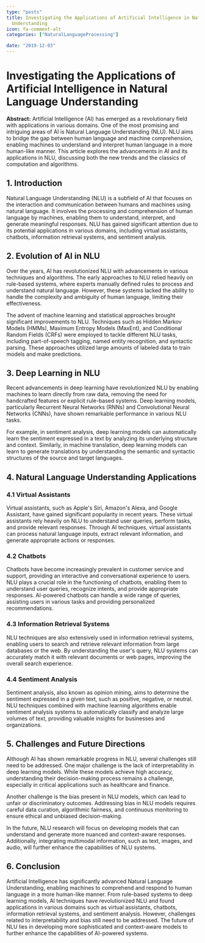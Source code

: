 ```yaml
---
type: "posts"
title: Investigating the Applications of Artificial Intelligence in Natural Language
  Understanding
icon: fa-comment-alt
categories: ["NaturalLanguageProcessing"]

date: "2019-12-03"
---
```




# Investigating the Applications of Artificial Intelligence in Natural Language Understanding

**Abstract:**
Artificial Intelligence (AI) has emerged as a revolutionary field with applications in various domains. One of the most promising and intriguing areas of AI is Natural Language Understanding (NLU). NLU aims to bridge the gap between human language and machine comprehension, enabling machines to understand and interpret human language in a more human-like manner. This article explores the advancements in AI and its applications in NLU, discussing both the new trends and the classics of computation and algorithms.

## 1. Introduction
Natural Language Understanding (NLU) is a subfield of AI that focuses on the interaction and communication between humans and machines using natural language. It involves the processing and comprehension of human language by machines, enabling them to understand, interpret, and generate meaningful responses. NLU has gained significant attention due to its potential applications in various domains, including virtual assistants, chatbots, information retrieval systems, and sentiment analysis.

## 2. Evolution of AI in NLU
Over the years, AI has revolutionized NLU with advancements in various techniques and algorithms. The early approaches to NLU relied heavily on rule-based systems, where experts manually defined rules to process and understand natural language. However, these systems lacked the ability to handle the complexity and ambiguity of human language, limiting their effectiveness.

The advent of machine learning and statistical approaches brought significant improvements to NLU. Techniques such as Hidden Markov Models (HMMs), Maximum Entropy Models (MaxEnt), and Conditional Random Fields (CRFs) were employed to tackle different NLU tasks, including part-of-speech tagging, named entity recognition, and syntactic parsing. These approaches utilized large amounts of labeled data to train models and make predictions.

## 3. Deep Learning in NLU
Recent advancements in deep learning have revolutionized NLU by enabling machines to learn directly from raw data, removing the need for handcrafted features or explicit rule-based systems. Deep learning models, particularly Recurrent Neural Networks (RNNs) and Convolutional Neural Networks (CNNs), have shown remarkable performance in various NLU tasks.

For example, in sentiment analysis, deep learning models can automatically learn the sentiment expressed in a text by analyzing its underlying structure and context. Similarly, in machine translation, deep learning models can learn to generate translations by understanding the semantic and syntactic structures of the source and target languages.

## 4. Natural Language Understanding Applications
### 4.1 Virtual Assistants
Virtual assistants, such as Apple's Siri, Amazon's Alexa, and Google Assistant, have gained significant popularity in recent years. These virtual assistants rely heavily on NLU to understand user queries, perform tasks, and provide relevant responses. Through AI techniques, virtual assistants can process natural language inputs, extract relevant information, and generate appropriate actions or responses.

### 4.2 Chatbots
Chatbots have become increasingly prevalent in customer service and support, providing an interactive and conversational experience to users. NLU plays a crucial role in the functioning of chatbots, enabling them to understand user queries, recognize intents, and provide appropriate responses. AI-powered chatbots can handle a wide range of queries, assisting users in various tasks and providing personalized recommendations.

### 4.3 Information Retrieval Systems
NLU techniques are also extensively used in information retrieval systems, enabling users to search and retrieve relevant information from large databases or the web. By understanding the user's query, NLU systems can accurately match it with relevant documents or web pages, improving the overall search experience.

### 4.4 Sentiment Analysis
Sentiment analysis, also known as opinion mining, aims to determine the sentiment expressed in a given text, such as positive, negative, or neutral. NLU techniques combined with machine learning algorithms enable sentiment analysis systems to automatically classify and analyze large volumes of text, providing valuable insights for businesses and organizations.

## 5. Challenges and Future Directions
Although AI has shown remarkable progress in NLU, several challenges still need to be addressed. One major challenge is the lack of interpretability in deep learning models. While these models achieve high accuracy, understanding their decision-making process remains a challenge, especially in critical applications such as healthcare and finance.

Another challenge is the bias present in NLU models, which can lead to unfair or discriminatory outcomes. Addressing bias in NLU models requires careful data curation, algorithmic fairness, and continuous monitoring to ensure ethical and unbiased decision-making.

In the future, NLU research will focus on developing models that can understand and generate more nuanced and context-aware responses. Additionally, integrating multimodal information, such as text, images, and audio, will further enhance the capabilities of NLU systems.

## 6. Conclusion
Artificial Intelligence has significantly advanced Natural Language Understanding, enabling machines to comprehend and respond to human language in a more human-like manner. From rule-based systems to deep learning models, AI techniques have revolutionized NLU and found applications in various domains such as virtual assistants, chatbots, information retrieval systems, and sentiment analysis. However, challenges related to interpretability and bias still need to be addressed. The future of NLU lies in developing more sophisticated and context-aware models to further enhance the capabilities of AI-powered systems.